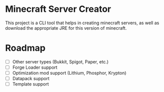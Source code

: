 # Minecraft Server Creator

This project is a CLI tool that helps in creating minecraft servers,
as well as download the appropriate JRE for this version of minecraft.

# Roadmap
- [ ] Other server types (Bukkit, Spigot, Paper, etc.)
- [ ] Forge Loader support
- [ ] Optimization mod support (Lithium, Phosphor, Krypton)
- [ ] Datapack support
- [ ] Template support
